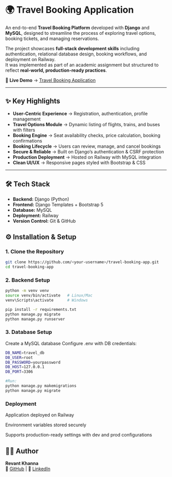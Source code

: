 # 🌍 Travel Booking Application

An end-to-end **Travel Booking Platform** developed with **Django** and **MySQL**, designed to streamline the process of exploring travel options, booking tickets, and managing reservations.  

The project showcases **full-stack development skills** including authentication, relational database design, booking workflows, and deployment on Railway.  
It was implemented as part of an academic assignment but structured to reflect **real-world, production-ready practices**.

🔗 **Live Demo** → [Travel Booking Application](https://travel-booking-application-production.up.railway.app/)

---

## ✨ Key Highlights
- **User-Centric Experience** → Registration, authentication, profile management
- **Travel Options Module** → Dynamic listing of flights, trains, and buses with filters
- **Booking Engine** → Seat availability checks, price calculation, booking confirmations
- **Booking Lifecycle** → Users can review, manage, and cancel bookings
- **Secure & Reliable** → Built on Django’s authentication & CSRF protection
- **Production Deployment** → Hosted on Railway with MySQL integration
- **Clean UI/UX** → Responsive pages styled with Bootstrap & CSS

---

## 🛠️ Tech Stack
- **Backend:** Django (Python)
- **Frontend:** Django Templates + Bootstrap 5
- **Database:** MySQL
- **Deployment:** Railway
- **Version Control:** Git & GitHub


## ⚙️ Installation & Setup

### 1. Clone the Repository
```bash
git clone https://github.com/<your-username>/travel-booking-app.git
cd travel-booking-app
```
### 2. Backend Setup
```bash
python -m venv venv
source venv/bin/activate   # Linux/Mac
venv\Scripts\activate      # Windows

pip install -r requirements.txt
python manage.py migrate
python manage.py runserver
```

### 3. Database Setup

Create a MySQL database
Configure .env with DB credentials:

```bash
DB_NAME=travel_db
DB_USER=root
DB_PASSWORD=yourpassword
DB_HOST=127.0.0.1
DB_PORT=3306

#Run:
python manage.py makemigrations
python manage.py migrate
```

### Deployment
Application deployed on Railway

Environment variables stored securely

Supports production-ready settings with dev and prod configurations

## 👨‍💻 Author

**Revant Khanna**  
📌 [GitHub](https://github.com/revantkhanna) | 🔗 [LinkedIn](https://www.linkedin.com/in/revant-khanna)

